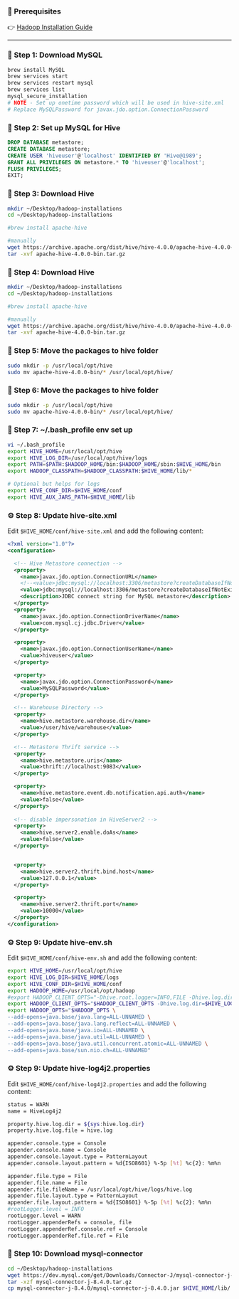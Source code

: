### 🚀 Prerequisites

👉 [Hadoop Installation Guide](hadoop_installation.md)

---

### 🧩 Step 1: Download MySQL
```bash
brew install MySQL
brew services start 
brew services restart mysql
brew services list
mysql_secure_installation
# NOTE - Set up onetime password which will be used in hive-site.xml  
# Replace MySQLPassword for javax.jdo.option.ConnectionPassword
```

### 🧩 Step 2: Set up MySQL for Hive
~~~~sql
DROP DATABASE metastore;
CREATE DATABASE metastore;
CREATE USER 'hiveuser'@'localhost' IDENTIFIED BY 'Hive@1989';
GRANT ALL PRIVILEGES ON metastore.* TO 'hiveuser'@'localhost';
FLUSH PRIVILEGES;
EXIT;
~~~~

### 🧩 Step 3: Download Hive

```bash
mkdir ~/Desktop/hadoop-installations
cd ~/Desktop/hadoop-installations

#brew install apache-hive

#manually
wget https://archive.apache.org/dist/hive/hive-4.0.0/apache-hive-4.0.0-bin.tar.gz
tar -xvf apache-hive-4.0.0-bin.tar.gz
```

### 🧩 Step 4: Download Hive

```bash
mkdir ~/Desktop/hadoop-installations
cd ~/Desktop/hadoop-installations

#brew install apache-hive

#manually
wget https://archive.apache.org/dist/hive/hive-4.0.0/apache-hive-4.0.0-bin.tar.gz
tar -xvf apache-hive-4.0.0-bin.tar.gz
```

### 🧩 Step 5: Move the packages to hive folder
```bash
sudo mkdir -p /usr/local/opt/hive
sudo mv apache-hive-4.0.0-bin/* /usr/local/opt/hive/
```

### 🧩 Step 6: Move the packages to hive folder
```bash
sudo mkdir -p /usr/local/opt/hive
sudo mv apache-hive-4.0.0-bin/* /usr/local/opt/hive/
```
### 🧩 Step 7: ~/.bash_profile env set up
```bash
vi ~/.bash_profile
export HIVE_HOME=/usr/local/opt/hive
export HIVE_LOG_DIR=/usr/local/opt/hive/logs
export PATH=$PATH:$HADOOP_HOME/bin:$HADOOP_HOME/sbin:$HIVE_HOME/bin
export HADOOP_CLASSPATH=$HADOOP_CLASSPATH:$HIVE_HOME/lib/*

# Optional but helps for logs
export HIVE_CONF_DIR=$HIVE_HOME/conf
export HIVE_AUX_JARS_PATH=$HIVE_HOME/lib

```

### ⚙️ Step 8: Update hive-site.xml

Edit `$HIVE_HOME/conf/hive-site.xml` and add the following content:

```xml
<?xml version="1.0"?>
<configuration>

  <!-- Hive Metastore connection -->
  <property>
    <name>javax.jdo.option.ConnectionURL</name>
    <!--<value>jdbc:mysql://localhost:3306/metastore?createDatabaseIfNotExist=true&amp;useSSL=false</value>-->
    <value>jdbc:mysql://localhost:3306/metastore?createDatabaseIfNotExist=true&amp;useSSL=false&amp;allowPublicKeyRetrieval=true</value>
    <description>JDBC connect string for MySQL metastore</description>
  </property>
  <property>
    <name>javax.jdo.option.ConnectionDriverName</name>
    <value>com.mysql.cj.jdbc.Driver</value>
  </property>

  <property>
    <name>javax.jdo.option.ConnectionUserName</name>
    <value>hiveuser</value>
  </property>

  <property>
    <name>javax.jdo.option.ConnectionPassword</name>
    <value>MySQLPassword</value>
  </property>

  <!-- Warehouse Directory -->
  <property>
    <name>hive.metastore.warehouse.dir</name>
    <value>/user/hive/warehouse</value>
  </property>

  <!-- Metastore Thrift service -->
  <property>
    <name>hive.metastore.uris</name>
    <value>thrift://localhost:9083</value>
  </property>

  <property>
    <name>hive.metastore.event.db.notification.api.auth</name>
    <value>false</value>
  </property>
  
  <!-- disable impersonation in HiveServer2 -->
  <property>
    <name>hive.server2.enable.doAs</name>
    <value>false</value>
  </property>


  <property>
    <name>hive.server2.thrift.bind.host</name>
    <value>127.0.0.1</value>
  </property>

  <property>
    <name>hive.server2.thrift.port</name>
    <value>10000</value>
  </property>
</configuration>
```

### ⚙️ Step 9: Update hive-env.sh

Edit `$HIVE_HOME/conf/hive-env.sh` and add the following content:
```bash
export HIVE_HOME=/usr/local/opt/hive
export HIVE_LOG_DIR=$HIVE_HOME/logs
export HIVE_CONF_DIR=$HIVE_HOME/conf
export HADOOP_HOME=/usr/local/opt/hadoop
#export HADOOP_CLIENT_OPTS="-Dhive.root.logger=INFO,FILE -Dhive.log.dir=$HIVE_LOG_DIR"
export HADOOP_CLIENT_OPTS="$HADOOP_CLIENT_OPTS -Dhive.log.dir=$HIVE_LOG_DIR -Dhive.root.logger=INFO,console"
export HADOOP_OPTS="$HADOOP_OPTS \
--add-opens=java.base/java.lang=ALL-UNNAMED \
--add-opens=java.base/java.lang.reflect=ALL-UNNAMED \
--add-opens=java.base/java.io=ALL-UNNAMED \
--add-opens=java.base/java.util=ALL-UNNAMED \
--add-opens=java.base/java.util.concurrent.atomic=ALL-UNNAMED \
--add-opens=java.base/sun.nio.ch=ALL-UNNAMED"
```

### ⚙️ Step 9: Update hive-log4j2.properties

Edit `$HIVE_HOME/conf/hive-log4j2.properties` and add the following content:
```bash
status = WARN
name = HiveLog4j2

property.hive.log.dir = ${sys:hive.log.dir}
property.hive.log.file = hive.log

appender.console.type = Console
appender.console.name = Console
appender.console.layout.type = PatternLayout
appender.console.layout.pattern = %d{ISO8601} %-5p [%t] %c{2}: %m%n

appender.file.type = File
appender.file.name = File
appender.file.fileName = /usr/local/opt/hive/logs/hive.log
appender.file.layout.type = PatternLayout
appender.file.layout.pattern = %d{ISO8601} %-5p [%t] %c{2}: %m%n
#rootLogger.level = INFO
rootLogger.level = WARN
rootLogger.appenderRefs = console, file
rootLogger.appenderRef.console.ref = Console
rootLogger.appenderRef.file.ref = File
```

### 🧩 Step 10: Download mysql-connector

```bash
cd ~/Desktop/hadoop-installations
wget https://dev.mysql.com/get/Downloads/Connector-J/mysql-connector-j-8.4.0.tar.gz
tar -xzf mysql-connector-j-8.4.0.tar.gz
cp mysql-connector-j-8.4.0/mysql-connector-j-8.4.0.jar $HIVE_HOME/lib/
```